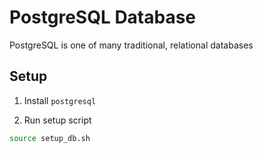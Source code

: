 # PostgreSQL Database
PostgreSQL is one of many traditional, relational databases

## Setup

1. Install `postgresql`

2. Run setup script
```bash
source setup_db.sh
```

